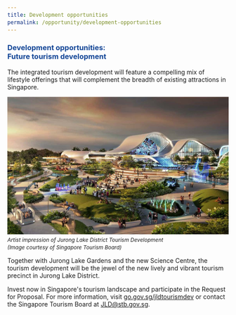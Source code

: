 ```yaml
---
title: Development opportunities
permalink: /opportunity/development-opportunities
---
```

<h3 style="color:#124596; font-weight:bold;">Development opportunities:<br>
Future tourism development </h3>

The integrated tourism development will feature a compelling mix of lifestyle offerings that will complement the breadth of existing attractions in Singapore. 


![Lakeside Evening](/images/jld_attractions.jpg)
<span style="font-size:12px; font-style:italic;">Artist impression of Jurong Lake District Tourism Development <br>(Image courtesy of Singapore Tourism Board)</span>

Together with Jurong Lake Gardens and the new Science Centre, the tourism development will be the jewel of the new lively and vibrant tourism precinct in Jurong Lake District.

Invest now in Singapore's tourism landscape and participate in the Request for Proposal. For more information, visit [go.gov.sg/jldtourismdev](https://go.gov.sg/jldtourismdev) or contact the Singapore Tourism Board at [JLD@stb.gov.sg](JLD@stb.gov.sg).